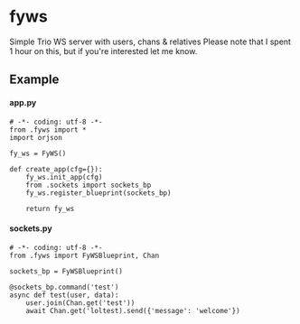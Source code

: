 # fyws
 Simple Trio WS server with users, chans & relatives
 Please note that I spent 1 hour on this, but if you're interested let me know.

## Example
#### app.py
    # -*- coding: utf-8 -*-
    from .fyws import *
    import orjson
    
    fy_ws = FyWS()
    
    def create_app(cfg={}):
    	fy_ws.init_app(cfg)
    	from .sockets import sockets_bp
    	fy_ws.register_blueprint(sockets_bp)
    
    	return fy_ws

#### sockets.py
    # -*- coding: utf-8 -*-
    from .fyws import FyWSBlueprint, Chan
    
    sockets_bp = FyWSBlueprint()
    
    @sockets_bp.command('test')
    async def test(user, data):
    	user.join(Chan.get('test'))
    	await Chan.get('loltest).send({'message': 'welcome'})
    	
